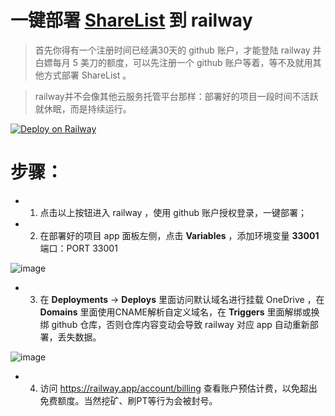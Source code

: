 # 一键部署 [ShareList](https://github.com/reruin/sharelist) 到 railway 

> 首先你得有一个注册时间已经满30天的 github 账户，才能登陆 railway 并白嫖每月 5 美刀的额度，可以先注册一个 github 账户等着，等不及就用其他方式部署 ShareList 。

> railway并不会像其他云服务托管平台那样：部署好的项目一段时间不活跃就休眠，而是持续运行。

[![Deploy on Railway](https://railway.app/button.svg)](https://railway.app/new?template=https%3A%2F%2Fgithub.com%2FChirmyRam%2FRailWay-sharelist)

# 步骤：

* 1. 点击以上按钮进入 railway ，使用 github 账户授权登录，一键部署；


* 2. 在部署好的项目 app 面板左侧，点击 **Variables** ，添加环境变量 **33001** 端口：PORT 33001


![image](https://user-images.githubusercontent.com/34760505/136553624-a19d9556-f4a9-41d9-b251-4ef27fa177c3.png)


* 3. 在 **Deployments** → **Deploys** 里面访问默认域名进行挂载 OneDrive ，在 **Domains** 里面使用CNAME解析自定义域名，在 **Triggers** 里面解绑或换绑 github 仓库，否则仓库内容变动会导致 railway 对应 app 自动重新部署，丢失数据。


![image](https://user-images.githubusercontent.com/34760505/136554404-ebcfa3f4-333d-4e05-b3ad-46fe63b47da6.png)


* 4. 访问 https://railway.app/account/billing 查看账户预估计费，以免超出免费额度。当然挖矿、刷PT等行为会被封号。

